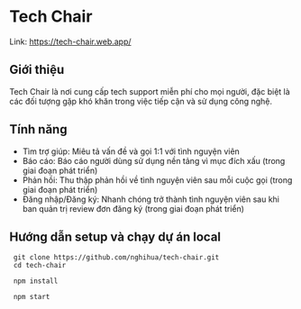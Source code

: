 # Tech Chair

Link: https://tech-chair.web.app/

## Giới thiệu

Tech Chair là nơi cung cấp tech support miễn phí cho mọi người, đặc biệt là các đối tượng gặp khó khăn trong việc tiếp cận và sử dụng công nghệ.

## Tính năng

- Tìm trợ giúp: Miêu tả vấn đề và gọi 1:1 với tình nguyện viên
- Báo cáo: Báo cáo người dùng sử dụng nền tảng vì mục đích xấu (trong giai đoạn phát triển)
- Phản hồi: Thu thập phản hồi về tình nguyện viên sau mỗi cuộc gọi (trong giai đoạn phát triển)
- Đăng nhập/Đăng ký: Nhanh chóng trở thành tình nguyện viên sau khi ban quản trị review đơn đăng ký (trong giai đoạn phát triển)

## Hướng dẫn setup và chạy dự án local

```
 git clone https://github.com/nghihua/tech-chair.git
 cd tech-chair

 npm install

 npm start
```
